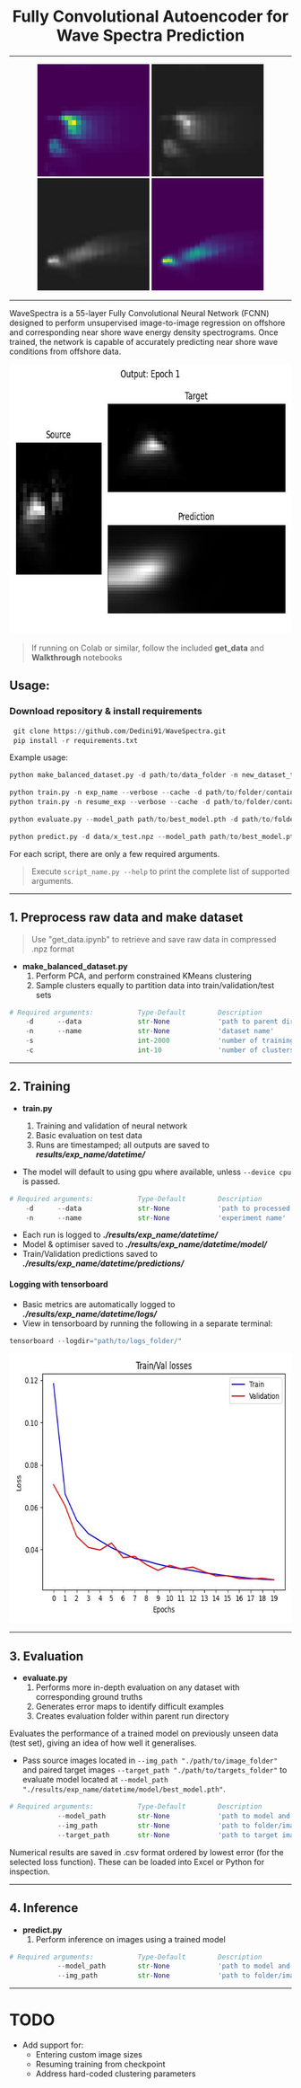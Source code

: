 <h1 align="center">Fully Convolutional Autoencoder for Wave Spectra Prediction</h1>

---

<p align="center">
   <img src="assets/Offshore_example.jpg" alt="Raw offshore spectra" style="height: 200px; width:200px;"/>
   <img src="assets/Offshore_proc.jpg" alt="Processed offshore spectra" style="height: 200px; width:200px;"/>
   <img src="assets/NearShore_proc.jpg" alt="Processed near shore spectra" style="height: 200px; width:200px;"/>
   <img src="assets/NearShore_example.jpg" alt="Raw near shore spectra" style="height: 200px; width:200px;"/>
</p>

---

WaveSpectra is a 55-layer Fully Convolutional Neural Network (FCNN) designed to perform unsupervised image-to-image regression on offshore and corresponding near shore wave energy density spectrograms. Once trained, the network is capable of accurately predicting near shore wave conditions from offshore data. 

<p align="center">
   <img src="assets/training.gif" alt="Tracked training sample" style="height: 480px; width:640px;"/>
</p>

> If running on Colab or similar, follow the included **get_data** and **Walkthrough** notebooks

## Usage:
### **Download repository & install requirements**
   ```python
    git clone https://github.com/Dedini91/WaveSpectra.git
    pip install -r requirements.txt
   ```

Example usage:
```python
python make_balanced_dataset.py -d path/to/data_folder -n new_dataset_test -c 50 --split 80 20 10
```
```python
python train.py -n exp_name --verbose --cache -d path/to/folder/containing/npz_files -b 1 -e 30 --lr 0.00001 --track 05902 --outputs --device cuda
python train.py -n resume_exp --verbose --cache -d path/to/folder/containing/npz_files --model_path path/to/model/last.pth --track 05902 --outputs --device cuda --resume
```
```python
python evaluate.py --model_path path/to/best_model.pth -d path/to/folder/containing/npz_files --verbose --device cuda
```
```python
python predict.py -d data/x_test.npz --model_path path/to/best_model.pth
```

For each script, there are only a few required arguments. 

> Execute `script_name.py --help` to print the complete list of supported arguments.

---

## 1. **Preprocess raw data and make dataset**
> Use "get_data.ipynb" to retrieve and save raw data in compressed .npz format

* **make_balanced_dataset.py**
   1. Perform PCA, and perform constrained KMeans clustering
   2. Sample clusters equally to partition data into train/validation/test sets
 
```python
# Required arguments:           Type-Default        Description
    -d      --data              str-None            'path to parent directory of raw data folder'
    -n      --name              str-None            'dataset name'
    -s                          int-2000            'number of training samples (max 80% of total # samples)'
    -c                          int-10              'number of clusters (classes)'
```

---

## 2. **Training**
* **train.py**
   1. Training and validation of neural network
   2. Basic evaluation on test data
   3. Runs are timestamped; all outputs are saved to ***results/exp_name/datetime/***

* The model will default to using gpu where available, unless `--device cpu` is passed.

```python
# Required arguments:           Type-Default        Description
    -d      --data              str-None            'path to processed dataset'
    -n      --name              str-None            'experiment name'
```
* Each run is logged to ***./results/exp_name/datetime/***
* Model & optimiser saved to ***./results/exp_name/datetime/model/***
* Train/Validation predictions saved to ***./results/exp_name/datetime/predictions/***

#### **Logging with tensorboard**
* Basic metrics are automatically logged to ***./results/exp_name/datetime/logs/***
* View in tensorboard by running the following in a separate terminal:
```python
tensorboard --logdir="path/to/logs_folder/"
```

<p align="center">
   <img src="assets/losses.jpg" alt="Train_val_losses" style="height: 480px; width:640px;"/>
</p>

---

## 3. **Evaluation**
* **evaluate.py**
   1. Performs more in-depth evaluation on any dataset with corresponding ground truths
   2. Generates error maps to identify difficult examples
   3. Creates evaluation folder within parent run directory

Evaluates the performance of a trained model on previously unseen data (test set), giving an idea of how well it generalises.
* Pass source images located in `--img_path "./path/to/image_folder"` and paired target images `--target_path "./path/to/targets_folder"` to evaluate model located at `--model_path "./results/exp_name/datetime/model/best_model.pth"`.

```python
# Required arguments:           Type-Default        Description
            --model_path        str-None            'path to model and optimiser state_dict.pth files'
            --img_path          str-None            'path to folder/image for evaluation and inference'
            --target_path       str-None            'path to target images for evaluation and inference'
```
Numerical results are saved in .csv format ordered by lowest error (for the selected loss function). These can be loaded into Excel or Python for inspection.

---

## 4. **Inference**
* **predict.py**
   1. Perform inference on images using a trained model

```python
# Required arguments:           Type-Default        Description
            --model_path        str-None            'path to model and optimiser state_dict.pth files'
            --img_path          str-None            'path to folder/image for evaluation and inference'
```

---

# TODO

* Add support for:
   * Entering custom image sizes
   * Resuming training from checkpoint
   * Address hard-coded clustering parameters
